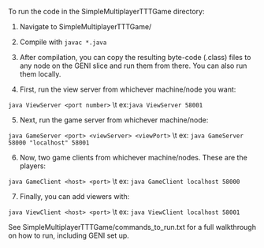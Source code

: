To run the code in the SimpleMultiplayerTTTGame directory:

1. Navigate to SimpleMultiplayerTTTGame/

2. Compile with `javac *.java`

3. After compilation, you can copy the resulting byte-code (.class) files to any node on the GENI slice and run them from there. You can also run them locally.

4. First, run the view server from whichever machine/node you want:

`java ViewServer <port number>` \t ex:`java ViewServer 58001`

5. Next, run the game server from whichever machine/node:

`java GameServer <port> <viewServer> <viewPort>` \t ex: `java GameServer 58000 "localhost" 58001`

6. Now, two game clients from whichever machine/nodes. These are the players:

`java GameClient <host> <port>` \t ex: `java GameClient localhost 58000`

7. Finally, you can add viewers with:

`java ViewClient <host> <port>` \t ex: `java ViewClient localhost 58001`



 See SimpleMultiplayerTTTGame/commands_to_run.txt for a full walkthrough on how to run, including GENI set up.